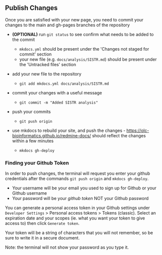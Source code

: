 ## Publish Changes

Once you are satisfied with your new page, you need to commit your changes to the main and gh-pages branches of the repository 

- **(OPTIONAL)** run `git status` to see confirm what needs to be added to the commit

	- `mkdocs.yml` should be present under the 'Changes not staged for commit' section
	- your new file (e.g. `docs/analysis/SISTR.md`) should be present under the 'Untracked files' section

- add your new file to the repository

	- `git add mkdocs.yml docs/analysis/SISTR.md`
	
- commit your changes with a useful message

	- `git commit -m "Added SISTR analysis"`
	
- push your commits

	- `git push origin`
	
- use mkdocs to rebuild your site, and push the changes - https://olc-bioinformatics.github.io/redmine-docs/ should reflect the changes within a few minutes

	- `mkdocs gh-deploy`
	
### Finding your Github Token

In order to push changes, the terminal will request you enter your github credentials after the commands `git push origin` and `mkdocs gh-deploy`.

- Your username will be your email you used to sign up for Github or your Github username
- Your password will be your _github token_ NOT your Github password

You can generate a personal access token in your Github settings under `Developer Settings` > Personal access tokens > Tokens (classic). Select an expiration date and your scopes (ie. what you want your token to give access to) then click `Generate token`.

Your token will be a string of characters that you will not remember, so be sure to write it in a secure document.

Note: the terminal will not show your password as you type it.

